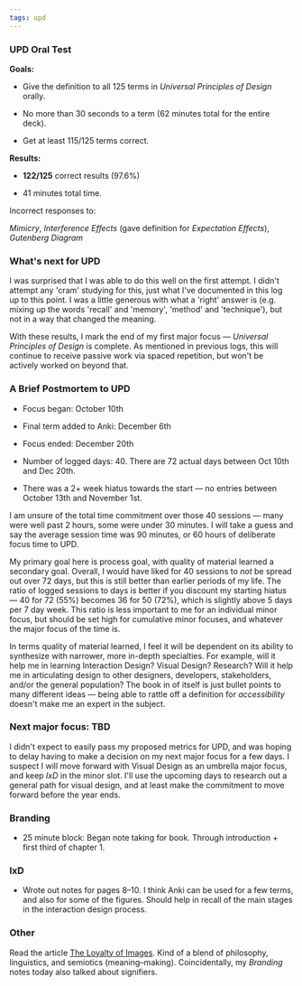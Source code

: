 ```yaml
---
tags: upd
---
```


### UPD Oral Test

**Goals:**

* Give the definition to all 125 terms in *Universal Principles of Design* orally.

* No more than 30 seconds to a term (62 minutes total for the entire deck).

* Get at least 115/125 terms correct.

**Results:**

* **122/125** correct results (97.6%)

* 41 minutes total time.

Incorrect responses to:

*Mimicry*, *Interference Effects* (gave definition for *Expectation Effects*), *Gutenberg Diagram* 

### What's next for UPD

I was surprised that I was able to do this well on the first attempt. I didn't attempt any 'cram' studying for this, just what I've documented in this log up to this point. I was a little generous with what a 'right' answer is (e.g. mixing up the words 'recall' and 'memory', 'method' and 'technique'), but not in a way that changed the meaning.

With these results, I mark the end of my first major focus — *Universal Principles of Design* is complete. As mentioned in previous logs, this will continue to receive passive work via spaced repetition, but won't be actively worked on beyond that.

### A Brief Postmortem to UPD

* Focus began: October 10th

* Final term added to Anki: December 6th

* Focus ended: December 20th

* Number of logged days: 40. There are 72 actual days between Oct 10th and Dec 20th.

* There was a 2+ week hiatus towards the start — no entries between October 13th and November 1st. 

I am unsure of the total time commitment over those 40 sessions — many were well past 2 hours, some were under 30 minutes. I will take a guess and say the average session time was 90 minutes, or 60 hours of deliberate focus time to UPD.

My primary goal here is process goal, with quality of material learned a secondary goal. Overall, I would have liked for 40 sessions to *not* be spread out over 72 days, but this is still better than earlier periods of my life. The ratio of logged sessions to days is better if you discount my starting hiatus — 40 for 72 (55%) becomes 36 for 50 (72%), which is slightly above 5 days per 7 day week. This ratio is less important to me for an individual minor focus, but should be set high for cumulative minor focuses, and whatever the major focus of the time is. 

In terms quality of material learned, I feel it will be dependent on its ability to synthesize with narrower, more in-depth specialties. For example, will it help me in learning Interaction Design? Visual Design? Research? Will it help me in articulating design to other designers, developers, stakeholders, and/or the general population? The book in of itself is just bullet points to many different ideas — being able to rattle off a definition for *accessibility* doesn't make me an expert in the subject. 

### Next major focus: TBD

I didn't expect to easily pass my proposed metrics for UPD, and was hoping to delay having to make a decision on my next major focus for a few days. I suspect I will move forward with Visual Design as an umbrella major focus, and keep *IxD* in the minor slot. I'll use the upcoming days to research out a general path for visual design, and at least make the commitment to move forward before the year ends.

### Branding

* 25 minute block: Began note taking for book. Through introduction + first third of chapter 1.

### IxD

* Wrote out notes for pages 8–10. I think Anki can be used for a few terms, and also for some of the figures. Should help in recall of the main stages in the interaction design process.

### Other

Read the article [The Loyalty of Images](https://medium.com/@matt_yow/the-loyalty-of-images-6629b6a60834). Kind of a blend of philosophy, linguistics, and semiotics (meaning–making). Coincidentally, my *Branding* notes today also talked about signifiers. 

